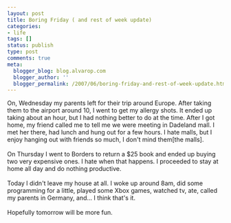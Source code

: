 ```yaml
---
layout: post
title: Boring Friday ( and rest of week update)
categories:
- life
tags: []
status: publish
type: post
comments: true
meta:
  blogger_blog: blog.alvarop.com
  blogger_author: ''
  blogger_permalink: /2007/06/boring-friday-and-rest-of-week-update.html
---
```

On, Wednesday my parents left for their trip around Europe. After taking them to the airport around 10, I went to get my allergy shots. It ended up taking about an hour, but I had nothing better to do at the time. After I got home, my friend called me to tell me we were meeting in Dadeland mall. I met her there, had lunch and hung out for a few hours. I hate malls, but I enjoy hanging out with friends so much, I don't mind them[the malls].<br /><br />On Thursday I went to Borders to return a $25 book and ended up buying two very expensive ones. I hate when that happens. I proceeded to stay at home all day and do nothing productive.<br /><br />Today I didn't leave my house at all. I woke up around 8am, did some programming for a little, played some Xbox games, watched tv, ate, called my parents in Germany, and... I think that's it.<br /><br />Hopefully tomorrow will be more fun.
